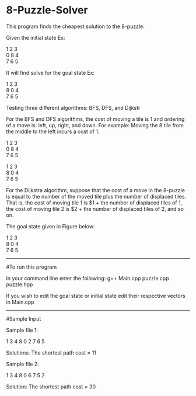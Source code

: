 # 8-Puzzle-Solver

This program finds the cheapest solution to the 8-puzzle. 

Given the initial state Ex:

1   2   3                               
0   8   4                               
7   6   5            

It will find solve for the goal state Ex:

1   2   3                      
8   0   4                     
7   6   5  


Testing three different algorithms: BFS, DFS, and Dijkstr

For the BFS and DFS algorithms, the cost of moving a tile is 1 and ordering of a move is: left, up, 
right, and down. For example: Moving the 8 tile from the middle to the left incurs a cost of 1.

1   2   3                         
0   8   4                        
7   6   5    

1   2   3                      
8   0   4                     
7   6   5  

For the Dijkstra algorithm, suppose that the cost of a move in the 8-puzzle is equal to the number 
of the moved tile plus the number of displaced tiles. That is, the cost of moving tile 1 is $1 + the 
number of displaced tiles of 1, the cost of moving tile 2 is $2 + the number of displaced tiles of 2, 
and so on. 

The goal state given in Figure 
below: 

1   2   3                      
8   0   4                           
7   6   5     

---------------------------------------------------------------------------------------------------------------
#To run this program

In your command line enter the following: g++ Main.cpp puzzle.cpp puzzle.hpp

If you wish to edit the goal state or initial state edit their respective vectors in Main.cpp

---------------------------------------------------------------------------------------------------------------

#Sample Input

Sample file 1:

1 3 4
8 0 2
7 6 5

Solutions: The shortest path cost = 11

Sample file 2:

1 3 4
8 0 6
7 5 2

Solution: The shortest path cost = 30


